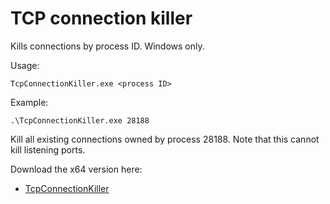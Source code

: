 # TCP connection killer
Kills connections by process ID. Windows only.

Usage:
```
TcpConnectionKiller.exe <process ID>
```

Example:
```
.\TcpConnectionKiller.exe 28188
```

Kill all existing connections owned by process 28188. Note that this cannot kill listening ports.

Download the x64 version here:
* [TcpConnectionKiller](https://github.com/nzbart/TcpConnectionKiller/releases/download/0.2/TcpConnectionKiller.x64.zip)
